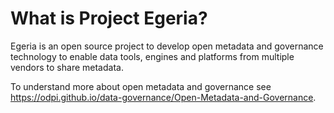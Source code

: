 <!-- SPDX-License-Identifier: Apache-2.0 -->
  
# What is Project Egeria?

Egeria is an open source project to develop open metadata and governance
technology to enable data tools, engines and platforms from
multiple vendors to share metadata.

To understand more about open metadata and governance see
https://odpi.github.io/data-governance/Open-Metadata-and-Governance.